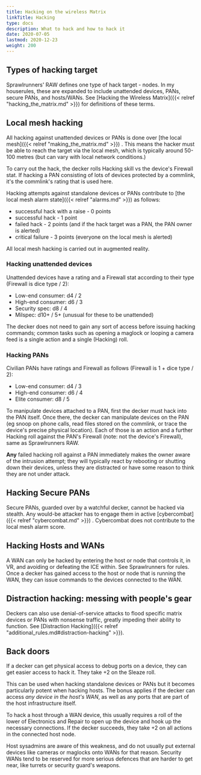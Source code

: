 ```yaml
---
title: Hacking on the wireless Matrix
linkTitle: Hacking
type: docs
description: What to hack and how to hack it
date: 2020-07-05
lastmod: 2020-12-23
weight: 200
---
```


## Types of hacking target

Sprawlrunners' RAW defines one type of hack target - nodes. In my houserules, these are expanded to include unattended devices, PANs, secure PANs, and hosts/WANs. See [Hacking the Wireless Matrix]({{< relref "hacking_the_matrix.md" >}}) for definitions of these terms.

## Local mesh hacking

All hacking against unattended devices or PANs is done over [the local mesh]({{< relref "making_the_matrix.md" >}}) . This means the hacker must be able to reach the target via the local mesh, which is typically around 50-100 metres (but can vary with local network conditions.)

To carry out the hack, the decker rolls Hacking skill vs the device's Firewall stat. If hacking a PAN consisting of lots of devices protected by a commlink, it's the commlink's rating that is used here.

Hacking attempts against standalone devices or PANs contribute to [the local mesh alarm state]({{< relref "alarms.md" >}}) as follows:

* successful hack with a raise - 0 points
* successful hack - 1 point
* failed hack - 2 points (and if the hack target was a PAN, the PAN owner is alerted)
* critical failure - 3 points (everyone on the local mesh is alerted)

All local mesh hacking is carried out in augmented reality.

### Hacking unattended devices

Unattended devices have a rating and a Firewall stat according to their type (Firewall is dice type / 2):

* Low-end consumer: d4 / 2
* High-end consumer: d6 / 3
* Security spec: d8 / 4
* Milspec: d10+ / 5+ (unusual for these to be unattended)

The decker does not need to gain any sort of access before issuing hacking commands; common tasks such as opening a maglock or looping a camera feed is a single action and a single (Hacking) roll.

### Hacking PANs

Civilian PANs have ratings and Firewall as follows (Firewall is 1 + dice type / 2):

* Low-end consumer: d4 / 3
* High-end consumer: d6 / 4
* Elite consumer: d8 / 5

To manipulate devices attached to a PAN, first the decker must hack into the PAN itself. Once there, the decker can manipulate devices on the PAN (eg snoop on phone calls, read files stored on the commlink, or trace the device's precise physical location). Each of those is an action and a further Hacking roll against the PAN's Firewall (note: not the device's Firewall), same as Sprawlrunners RAW.

**Any** failed hacking roll against a PAN immediately makes the owner aware of the intrusion attempt; they will typically react by rebooting or shutting down their devices, unless they are distracted or have some reason to think they are not under attack.

## Hacking Secure PANs

Secure PANs, guarded over by a watchful decker, cannot be hacked via stealth. Any would-be attacker has to engage them in active [cybercombat]({{< relref "cybercombat.md" >}}) . Cybercombat does not contribute to the local mesh alarm score.

## Hacking Hosts and WANs

A WAN can only be hacked by entering the host or node that controls it, in VR, and avoiding or defeating the ICE within. See Sprawlrunners for rules. Once a decker has gained access to the host or node that is running the WAN, they can issue commands to the devices connected to the WAN. 

## Distraction hacking: messing with people's gear

Deckers can also use denial-of-service attacks to flood specific matrix devices or PANs with nonsense traffic, greatly impeding their ability to function. See [Distraction Hacking]({{< relref "additional_rules.md#distraction-hacking" >}}).

## Back doors

If a decker can get physical access to debug ports on a device, they can get easier access to hack it. They take +2 on the Sleaze roll.

This can be used when hacking standalone devices or PANs but it becomes particularly potent when hacking hosts. The bonus applies if the decker can access *any device in the host's WAN*, as well as any ports that are part of the host infrastructure itself.

To hack a host through a WAN device, this usually requires a roll of the lower of Electronics and Repair to open up the device and hook up the necessary connections. If the decker succeeds, they take +2 on all actions in the connected host node.

Host sysadmins are aware of this weakness, and do not usually put external devices like cameras or maglocks onto WANs for that reason. Security WANs tend to be reserved for more serious defences that are harder to get near, like turrets or security guard's weapons.
